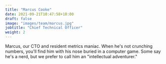 ```yaml
---
title: "Marcus Cooke"
date: 2021-09-21T10:47:58+10:00
draft: false
image: "images/team/marcus.jpg"
jobtitle: "Chief Technical Officer"
weight: 2
---
```


Marcus, our CTO and resident metrics maniac. When he's not crunching numbers, you'll find him with his nose buried in a computer game. Some say he's a nerd, but we prefer to call him an "intellectual adventurer."
